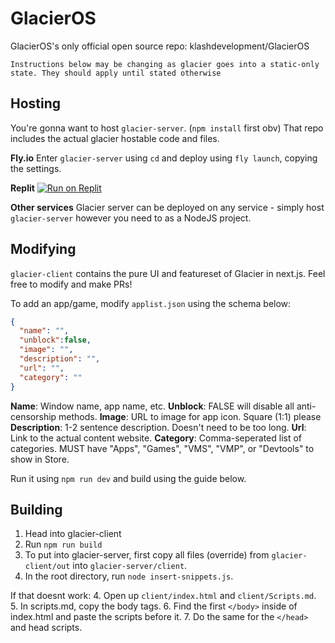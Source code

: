 # GlacierOS
GlacierOS's only official open source repo: klashdevelopment/GlacierOS

```
Instructions below may be changing as glacier goes into a static-only state. They should apply until stated otherwise
```

## Hosting
You're gonna want to host `glacier-server`. (`npm install` first obv) That repo includes the actual glacier hostable code and files.

**Fly.io**
Enter `glacier-server` using `cd` and deploy using `fly launch`, copying the settings.

**Replit**
[![Run on Replit](https://binbashbanana.github.io/deploy-buttons/buttons/remade/replit.svg)]([https://github.com/titaniumnetwork-dev/Ultraviolet-App/wiki/Run-on-Replit](https://replit.com/@gavingogaminalt/glacierOSReplit?v=1))

**Other services**
Glacier server can be deployed on any service - simply host `glacier-server` however you need to as a NodeJS project.

## Modifying
`glacier-client` contains the pure UI and featureset of Glacier in next.js. Feel free to modify and make PRs!

To add an app/game, modify `applist.json` using the schema below:
```json
{
  "name": "",
  "unblock":false,
  "image": "",
  "description": "",
  "url": "",
  "category": ""
}
```

**Name**: Window name, app name, etc.
**Unblock**: FALSE will disable all anti-censorship methods.
**Image**: URL to image for app icon. Square (1:1) please
**Description**: 1-2 sentence description. Doesn't need to be too long.
**Url**: Link to the actual content website.
**Category**: Comma-seperated list of categories. MUST have "Apps", "Games", "VMS", "VMP", or "Devtools" to show in Store.

Run it using `npm run dev` and build using the guide below.

## Building
1. Head into glacier-client
2. Run `npm run build`
3. To put into glacier-server, first copy all files (override) from `glacier-client/out` into `glacier-server/client`.
4. In the root directory, run `node insert-snippets.js`.

If that doesnt work:
4. Open up `client/index.html` and `client/Scripts.md`.
5. In scripts.md, copy the body tags.
6. Find the first `</body>` inside of index.html and paste the scripts before it.
7. Do the same for the `</head>` and head scripts.
